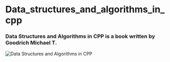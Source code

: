 # Data_structures_and_algorithms_in_cpp
### Data Structures and Algorithms in CPP is a book written by Goodrich Michael T.
![Data Structures and Algorithms in CPP](../img/book.jpeg)
